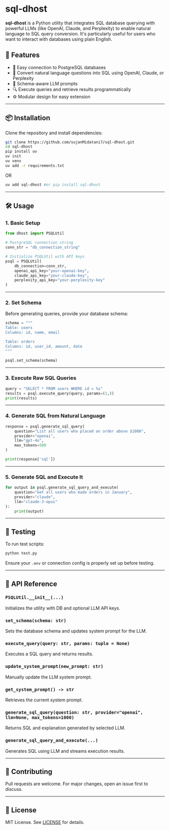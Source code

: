 # sql-dhost

**sql-dhost** is a Python utility that integrates SQL database querying with powerful LLMs (like OpenAI, Claude, and Perplexity) to enable natural language to SQL query conversion. It's particularly useful for users who want to interact with databases using plain English.

## 🚀 Features

- 🔌 Easy connection to PostgreSQL databases
- 🤖 Convert natural language questions into SQL using OpenAI, Claude, or Perplexity
- 🧠 Schema-aware LLM prompts
- 🔍 Execute queries and retrieve results programmatically
- ⚙️ Modular design for easy extension

---

## 📦 Installation

Clone the repository and install dependencies:

```bash
git clone https://github.com/sujanMidatani7/sql-dhost.git
cd sql-dhost
pip install uv
uv init
uv venv
uv add -r requirements.txt
```
OR

```bash
uv add sql-dhost #or pip install sql-dhost
```
---

## 🛠️ Usage

### 1. **Basic Setup**

```python
from dhost import PSQLUtil

# PostgreSQL connection string
conn_str = "db_connection_string"

# Initialize PSQLUtil with API keys
psql = PSQLUtil(
    db_connection=conn_str,
    openai_api_key="your-openai-key",
    claude_api_key="your-claude-key",
    perplexity_api_key="your-perplexity-key"
)
```

---

### 2. **Set Schema**

Before generating queries, provide your database schema:

```python
schema = """
Table: users
Columns: id, name, email

Table: orders
Columns: id, user_id, amount, date
"""

psql.set_schema(schema)
```

---

### 3. **Execute Raw SQL Queries**

```python
query = "SELECT * FROM users WHERE id = %s"
results = psql.execute_query(query, params=(1,))
print(results)
```

---

### 4. **Generate SQL from Natural Language**

```python
response = psql.generate_sql_query(
    question="List all users who placed an order above $1000",
    provider="openai",
    llm="gpt-4o",
    max_tokens=500
)

print(response['sql'])
```

---

### 5. **Generate SQL and Execute It**

```python
for output in psql.generate_sql_query_and_execute(
    question="Get all users who made orders in January",
    provider="claude",
    llm="claude-3-opus"
):
    print(output)
```

---

## 🧪 Testing

To run test scripts:

```bash
python test.py
```

Ensure your `.env` or connection config is properly set up before testing.

---

## 🔧 API Reference

### `PSQLUtil.__init__(...)`
Initializes the utility with DB and optional LLM API keys.

### `set_schema(schema: str)`
Sets the database schema and updates system prompt for the LLM.

### `execute_query(query: str, params: tuple = None)`
Executes a SQL query and returns results.

### `update_system_prompt(new_prompt: str)`
Manually update the LLM system prompt.

### `get_system_prompt() -> str`
Retrieves the current system prompt.

### `generate_sql_query(question: str, provider="openai", llm=None, max_tokens=1000)`
Returns SQL and explanation generated by selected LLM.

### `generate_sql_query_and_execute(...)`
Generates SQL using LLM and streams execution results.

---

## 🤝 Contributing

Pull requests are welcome. For major changes, open an issue first to discuss.

---

## 📄 License

MIT License. See [LICENSE](LICENSE) for details.
